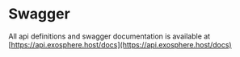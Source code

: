 # Swagger
All api definitions and swagger documentation is available at [https://api.exosphere.host/docs](https://api.exosphere.host/docs)